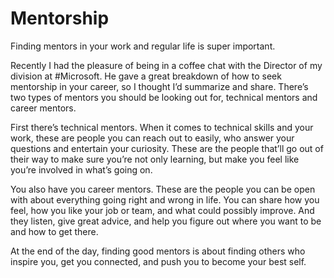 # Mentorship

Finding mentors in your work and regular life is super important.

Recently I had the pleasure of being in a coffee chat with the Director of my division at #Microsoft. He gave a great breakdown of how to seek mentorship in your career, so I thought I’d summarize and share.
There’s two types of mentors you should be looking out for, technical mentors and career mentors.

First there’s technical mentors.
When it comes to technical skills and your work, these are people you can reach out to easily, who answer your questions and entertain your curiosity.
These are the people that’ll go out of their way to make sure you’re not only learning, but make you feel like you’re involved in what’s going on.

You also have you career mentors.
These are the people you can be open with about everything going right and wrong in life. You can share how you feel, how you like your job or team, and what could possibly improve.
And they listen, give great advice, and help you figure out where you want to be and how to get there.

At the end of the day, finding good mentors is about finding others who inspire you, get you connected, and push you to become your best self.
